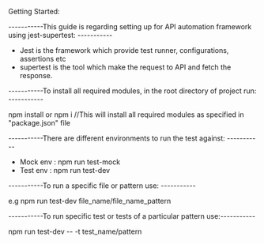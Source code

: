 Getting Started:

-----------This guide is regarding setting up for API automation framework using jest-supertest: -----------
* Jest is the framework which provide test runner, configurations, assertions etc
* supertest is the tool which make the request to API and fetch the response. 

-----------To install all required modules, in the root directory of project run: -----------

npm install or npm i //This will install all required modules as specified in "package.json" file

-----------There are different environments to run the test against: -----------

* Mock env : npm run test-mock
* Test env : npm run test-dev

-----------To run a specific file or pattern use: -----------

e.g npm run test-dev file_name/file_name_pattern

-----------To run specific test or tests of a particular pattern use:-----------

npm run test-dev -- -t test_name/pattern
